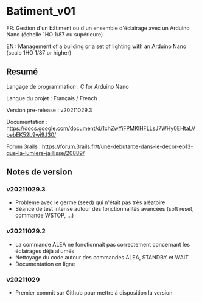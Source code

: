 # Batiment_v01

FR: Gestion d'un bâtiment ou d'un ensemble d'éclairage avec un Arduino Nano (échelle 1HO 1/87 ou supérieure)

EN : Management of a building or a set of lighting with an Arduino Nano (scale 1HO 1/87 or higher)

## Resumé

Langage de programmation : C for Arduino Nano

Langue du projet : Français / French

Version pre-release : v20211029.3

Documentation : https://docs.google.com/document/d/1chZwYiFPMKlHFLLsJ7WHy0EHtaLVpebEK52L9wi9J30/

Forum 3rails : https://forum.3rails.fr/t/une-debutante-dans-le-decor-ep13-que-la-lumiere-jaillisse/20889/

## Notes de version

### v20211029.3
- Probleme avec le germe (seed) qui n'était pas très aléatoire
- Séance de test intense autour des fonctionnalités avancées (soft reset, commande WSTOP, ...)

### v20211029.2
- La commande ALEA ne fonctionnait pas correctement concernant les éclairages déjà allumés
- Nettoyage du code autour des commandes ALEA, STANDBY et WAIT
- Documentation en ligne 

### v20211029
- Premier commit sur Github pour mettre à disposition la version
